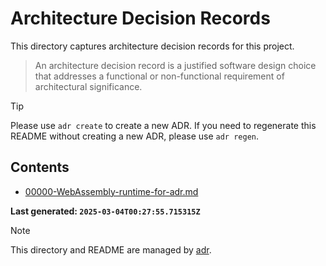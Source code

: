# Architecture Decision Records

This directory captures architecture decision records for this project.

> An architecture decision record is a justified software design choice that addresses a functional or non-functional requirement of architectural significance.

> [!Tip]
> Please use `adr create` to create a new ADR.
> If you need to regenerate this README without creating a new ADR, please use `adr regen`.

## Contents

 - [00000-WebAssembly-runtime-for-adr.md](./00000-WebAssembly-runtime-for-adr.md)

**Last generated: `2025-03-04T00:27:55.715315Z`**

> [!Note]
> This directory and README are managed by [adr](https://github.com/peterhellberg/adr).
